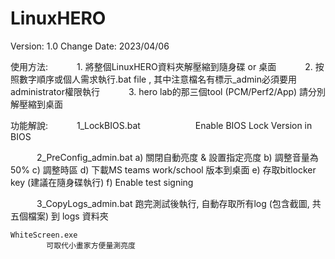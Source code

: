 # LinuxHERO

Version: 1.0
Change Date: 2023/04/06


使用方法:
      1. 將整個LinuxHERO資料夾解壓縮到隨身碟 or 桌面
      2. 按照數字順序或個人需求執行.bat file , 其中注意檔名有標示_admin必須要用administrator權限執行
      3. hero lab的那三個tool (PCM/Perf2/App) 請分別解壓縮到桌面


功能解說:
      1_LockBIOS.bat
            Enable BIOS Lock Version in BIOS

      2_PreConfig_admin.bat
            a) 關閉自動亮度 & 設置指定亮度
            b) 調整音量為50%
            c) 調整時區
            d) 下載MS teams work/school 版本到桌面
            e) 存取bitlocker key (建議在隨身碟執行)
            f) Enable test signing

      3_CopyLogs_admin.bat
            跑完測試後執行, 自動存取所有log (包含截圖, 共五個檔案) 到 logs 資料夾


    WhiteScreen.exe
            可取代小畫家方便量測亮度


